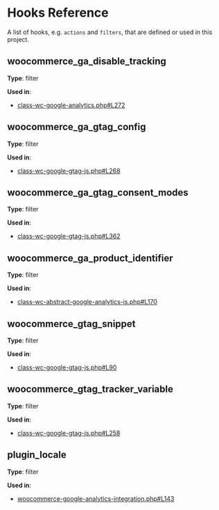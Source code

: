 # Hooks Reference

A list of hooks, e.g. `actions` and `filters`, that are defined or used in this project.

## woocommerce_ga_disable_tracking

**Type**: filter

**Used in**:

- [class-wc-google-analytics.php#L272](https://github.com/woocommerce/woocommerce-google-analytics-integration/blob/3b80f4ed6fe94eddddb48fbf9124ba095111be1e/includes/class-wc-google-analytics.php#L272)

## woocommerce_ga_gtag_config

**Type**: filter

**Used in**:

- [class-wc-google-gtag-js.php#L268](https://github.com/woocommerce/woocommerce-google-analytics-integration/blob/3b80f4ed6fe94eddddb48fbf9124ba095111be1e/includes/class-wc-google-gtag-js.php#L268)

## woocommerce_ga_gtag_consent_modes

**Type**: filter

**Used in**:

- [class-wc-google-gtag-js.php#L362](https://github.com/woocommerce/woocommerce-google-analytics-integration/blob/3b80f4ed6fe94eddddb48fbf9124ba095111be1e/includes/class-wc-google-gtag-js.php#L362)

## woocommerce_ga_product_identifier

**Type**: filter

**Used in**:

- [class-wc-abstract-google-analytics-js.php#L170](https://github.com/woocommerce/woocommerce-google-analytics-integration/blob/3b80f4ed6fe94eddddb48fbf9124ba095111be1e/includes/class-wc-abstract-google-analytics-js.php#L170)

## woocommerce_gtag_snippet

**Type**: filter

**Used in**:

- [class-wc-google-gtag-js.php#L90](https://github.com/woocommerce/woocommerce-google-analytics-integration/blob/3b80f4ed6fe94eddddb48fbf9124ba095111be1e/includes/class-wc-google-gtag-js.php#L90)

## woocommerce_gtag_tracker_variable

**Type**: filter

**Used in**:

- [class-wc-google-gtag-js.php#L258](https://github.com/woocommerce/woocommerce-google-analytics-integration/blob/3b80f4ed6fe94eddddb48fbf9124ba095111be1e/includes/class-wc-google-gtag-js.php#L258)

## plugin_locale

**Type**: filter

**Used in**:

- [woocommerce-google-analytics-integration.php#L143](https://github.com/woocommerce/woocommerce-google-analytics-integration/blob/3b80f4ed6fe94eddddb48fbf9124ba095111be1e/woocommerce-google-analytics-integration.php#L143)

